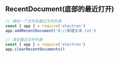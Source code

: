 ## RecentDocument(底部的最近打开)

```javascript
// 增加一个文件到最近文件列表
const { app } = require('electron')
app.addRecentDocument('D://新建文本.txt')
```

```javascript
// 清空最近文件列表
const { app } = require('electron')
app.clearRecentDocuments()
```